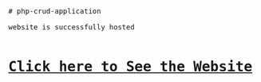 <pre>
# php-crud-application

website is successfully hosted 

<h1><a href="https://php-crud-website.000webhostapp.com/index.php" target="_blank">Click here to See the Website</a></h1>
</pre>
